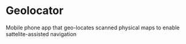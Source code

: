# Geolocator
Mobile phone app that geo-locates scanned physical maps to enable sattelite-assisted navigation 

